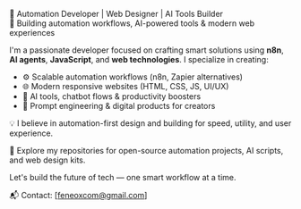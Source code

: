 🚀 Automation Developer | Web Designer | AI Tools Builder  
🎯 Building automation workflows, AI-powered tools & modern web experiences

I'm a passionate developer focused on crafting smart solutions using **n8n**, **AI agents**, **JavaScript**, and **web technologies**. I specialize in creating:

- ⚙️ Scalable automation workflows (n8n, Zapier alternatives)  
- 🌐 Modern responsive websites (HTML, CSS, JS, UI/UX)  
- 🤖 AI tools, chatbot flows & productivity boosters  
- 🧠 Prompt engineering & digital products for creators

💡 I believe in automation-first design and building for speed, utility, and user experience.

📂 Explore my repositories for open-source automation projects, AI scripts, and web design kits.

Let's build the future of tech — one smart workflow at a time.
 
📬 Contact: [feneoxcom@gmail.com]




<!---
feneox/feneox is a ✨ special ✨ repository because its `README.md` (this file) appears on your GitHub profile.
You can click the Preview link to take a look at your changes.
--->
